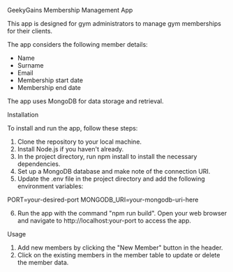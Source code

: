 GeekyGains Membership Management App

This app is designed for gym administrators to manage gym memberships for their clients.

The app considers the following member details:

- Name
- Surname
- Email
- Membership start date
- Membership end date

The app uses MongoDB for data storage and retrieval.

Installation

To install and run the app, follow these steps:

1. Clone the repository to your local machine.
2. Install Node.js if you haven't already.
3. In the project directory, run npm install to install the necessary dependencies.
4. Set up a MongoDB database and make note of the connection URI.
5. Update the .env file in the project directory and add the following environment variables:

PORT=your-desired-port
MONGODB_URI=your-mongodb-uri-here

6. Run the app with the command "npm run build".
   Open your web browser and navigate to http://localhost:your-port to access the app.

Usage

1. Add new members by clicking the "New Member" button in the header.
2. Click on the existing members in the member table to update or delete the member data.
